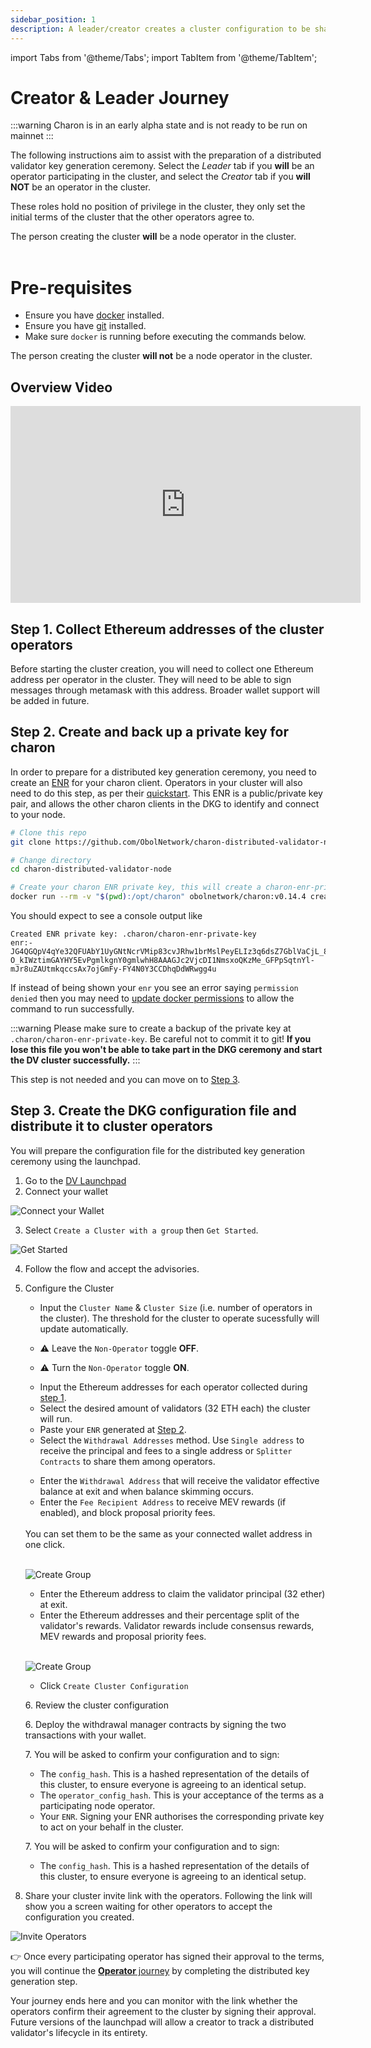 ```yaml
---
sidebar_position: 1
description: A leader/creator creates a cluster configuration to be shared with operators
---
```

import Tabs from '@theme/Tabs';
import TabItem from '@theme/TabItem';

# Creator & Leader Journey

:::warning
Charon is in an early alpha state and is not ready to be run on mainnet
:::

The following instructions aim to assist with the preparation of a distributed validator key generation ceremony. Select the *Leader* tab if you **will** be an operator participating in the cluster, and select the *Creator* tab if you **will NOT** be an operator in the cluster. 

These roles hold no position of privilege in the cluster, they only set the initial terms of the cluster that the other operators agree to. 

<Tabs groupId="leader-creator">
  <TabItem value="leader" label="Leader" default>
    The person creating the cluster <b>will</b> be a node operator in the cluster.<br /><br />
    <h1>Pre-requisites</h1>
    <ul>
      <li>Ensure you have <a href="https://docs.docker.com/engine/install/" target="_blank">docker</a> installed.</li>
      <li>Ensure you have <a href="https://git-scm.com/downloads" target="_blank">git</a> installed.</li>
      <li>Make sure <code>docker</code> is running before executing the commands below.</li>
    </ul>
  </TabItem>
  <TabItem value="creator" label="Creator">
    The person creating the cluster <b>will not</b> be a node operator in the cluster.
  </TabItem>
</Tabs>

## Overview Video

<p align="center"><iframe width="560" height="315" src="https://www.youtube.com/embed/OK6WE8te33Q" title="YouTube video player" frameborder="0" allow="accelerometer; autoplay; clipboard-write; encrypted-media; gyroscope; picture-in-picture" allowfullscreen></iframe></p>

## Step 1. Collect Ethereum addresses of the cluster operators
Before starting the cluster creation, you will need to collect one Ethereum address per operator in the cluster. They will need to be able to sign messages through metamask with this address. Broader wallet support will be added in future. 

## Step 2. Create and back up a private key for charon

<Tabs groupId="leader-creator">
  <TabItem value="leader" label="Leader" default>

  In order to prepare for a distributed key generation ceremony, you need to create an [ENR](../../faq/errors.mdx#enrs-keys) for your charon client. Operators in your cluster will also need to do this step, as per their [quickstart](./quickstart-group-operator#step-2-create-and-back-up-a-private-key-for-charon). This ENR is a public/private key pair, and allows the other charon clients in the DKG to identify and connect to your node.

  ```sh
  # Clone this repo
  git clone https://github.com/ObolNetwork/charon-distributed-validator-node.git

  # Change directory
  cd charon-distributed-validator-node

  # Create your charon ENR private key, this will create a charon-enr-private-key file in the .charon directory
  docker run --rm -v "$(pwd):/opt/charon" obolnetwork/charon:v0.14.4 create enr
  ```

You should expect to see a console output like

    Created ENR private key: .charon/charon-enr-private-key
    enr:-JG4QGQpV4qYe32QFUAbY1UyGNtNcrVMip83cvJRhw1brMslPeyELIz3q6dsZ7GblVaCjL_8FKQhF6Syg-O_kIWztimGAYHY5EvPgmlkgnY0gmlwhH8AAAGJc2VjcDI1NmsxoQKzMe_GFPpSqtnYl-mJr8uZAUtmkqccsAx7ojGmFy-FY4N0Y3CCDhqDdWRwgg4u

If instead of being shown your `enr` you see an error saying `permission denied` then you may need to [update docker permissions](../../faq/errors#docker-permission-denied-error) to allow the command to run successfully.

:::warning
Please make sure to create a backup of the private key at `.charon/charon-enr-private-key`. Be careful not to commit it to git! **If you lose this file you won't be able to take part in the DKG ceremony and start the DV cluster successfully.**
:::

  </TabItem>
  <TabItem value="creator" label="Creator">

  This step is not needed and you can move on to [Step 3](#step-3-create-the-dkg-configuration-file-and-distribute-it-to-cluster-operators).

  </TabItem>
</Tabs>

## Step 3. Create the DKG configuration file and distribute it to cluster operators

You will prepare the configuration file for the distributed key generation ceremony using the launchpad.

1. Go to the [DV Launchpad](https://goerli.launchpad.obol.tech) 
2. Connect your wallet

  ![Connect your Wallet](/img/Guide01.png)

3. Select `Create a Cluster with a group` then `Get Started`.

  ![Get Started](/img/Guide02.png)

4. Follow the flow and accept the advisories.
5. Configure the Cluster 
    - Input the `Cluster Name` & `Cluster Size` (i.e. number of operators in the cluster). The threshold for the cluster to operate sucessfully will update automatically.
    
    <Tabs groupId="leader-creator">
      <TabItem value="leader" label="Leader" default>
      <ul><li>
    
      ⚠️ Leave the `Non-Operator` toggle <b>OFF</b>.
    
      </li></ul>
      </TabItem>
      <TabItem value="creator" label="Creator">
      <ul><li>
    
    ⚠️ Turn the `Non-Operator` toggle <b>ON</b>.
    
      </li></ul>
      </TabItem>
    </Tabs>

    - Input the Ethereum addresses for each operator collected during [step 1](#step-1-collect-ethereum-addresses-of-the-cluster-operators).
    - Select the desired amount of validators (32 ETH each) the cluster will run.
    - Paste your `ENR` generated at [Step 2](#step-2-create-and-back-up-a-private-key-for-charon).
    - Select the `Withdrawal Addresses` method. Use `Single address` to receive the principal and fees to a single address or `Splitter Contracts` to share them among operators.
    
    <Tabs groupId="withdrawl-method">
     <TabItem value="single" label="Single Address">
      <ul>
      <li>Enter the <code>Withdrawal Address</code> that will receive the validator effective balance at exit and when balance skimming occurs.</li>
      <li>Enter the <code>Fee Recipient Address</code> to receive MEV rewards (if enabled), and block proposal priority fees.</li>
      <br /></ul>
       You can set them to be the same as your connected wallet address in one click.
      <br /><br />

    ![Create Group](/img/Guide03.png)

     </TabItem>
     <TabItem value="splitter" label="Reward Splitter">
       <ul>
      <li>Enter the Ethereum address to claim the validator principal (32 ether) at exit.</li>
      <li>Enter the Ethereum addresses and their percentage split of the validator's rewards. Validator rewards include consensus rewards, MEV rewards and proposal priority fees.</li>
      </ul><br />

      ![Create Group](/img/Guide03-splitter.png)

     </TabItem>
   </Tabs>

    - Click `Create Cluster Configuration`


<Tabs groupId="withdrawl-method">
  <TabItem value="single" label="Single Address">
    <ul>
      6. Review the cluster configuration
    </ul>
  </TabItem>
  <TabItem value="splitter" label="Reward Splitter">
    <ul>6. Deploy the withdrawal manager contracts by signing the two transactions with your wallet.</ul>
  </TabItem>
</Tabs>

<Tabs groupId="leader-creator">
  <TabItem value="leader" label="Leader" default>
    <ul>
      7. You will be asked to confirm your configuration and to sign:
    </ul>
    <ul>
      <ul>
        <li>The <code>config_hash</code>. This is a hashed representation of the details of this cluster, to ensure everyone is agreeing to an identical setup.</li>
        <li>The <code>operator_config_hash</code>. This is your acceptance of the terms as a participating node operator.</li>
        <li>Your <code>ENR</code>. Signing your ENR authorises the corresponding private key to act on your behalf in the cluster.</li>
      </ul>
    </ul>
  </TabItem>
  <TabItem value="creator" label="Creator">
      <ul>
      7. You will be asked to confirm your configuration and to sign:
      </ul>
      <ul>
        <ul>
          <li>The <code>config_hash</code>. This is a hashed representation of the details of this cluster, to ensure everyone is agreeing to an identical setup.</li>
        </ul>
      </ul>
  </TabItem>
</Tabs>

8. Share your cluster invite link with the operators. Following the link will show you a screen waiting for other operators to accept the configuration you created.

  ![Invite Operators](/img/Guide04.png)

<Tabs groupId="leader-creator">
  <TabItem value="leader" label="Leader" default>

  👉 Once every participating operator has signed their approval to the terms, you will continue the [**Operator** journey](./quickstart-group-operator#step-3-run-the-dkg) by completing the distributed key generation step.

  </TabItem>
  <TabItem value="creator" label="Creator">

  Your journey ends here and you can monitor with the link whether the operators confirm their agreement to the cluster by signing their approval. Future versions of the launchpad will allow a creator to track a distributed validator's lifecycle in its entirety.

  </TabItem>
</Tabs>

